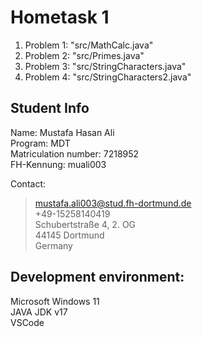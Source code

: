 # Hometask 1

1. Problem 1: "src/MathCalc.java"
2. Problem 2: "src/Primes.java"
3. Problem 3: "src/StringCharacters.java"
4. Problem 4: "src/StringCharacters2.java"

## Student Info
Name: Mustafa Hasan Ali  
Program: MDT  
Matriculation number: 7218952  
FH-Kennung: muali003

Contact:  
> mustafa.ali003@stud.fh-dortmund.de  
> +49-15258140419  
> Schubertstraße 4, 2. OG  
> 44145 Dortmund  
> Germany  


## Development environment:
Microsoft Windows 11  
JAVA JDK v17  
VSCode  